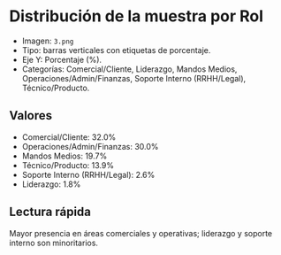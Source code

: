 # Distribución de la muestra por Rol

- Imagen: `3.png`
- Tipo: barras verticales con etiquetas de porcentaje.
- Eje Y: Porcentaje (%).
- Categorías: Comercial/Cliente, Liderazgo, Mandos Medios, Operaciones/Admin/Finanzas, Soporte Interno (RRHH/Legal), Técnico/Producto.

## Valores
- Comercial/Cliente: 32.0%
- Operaciones/Admin/Finanzas: 30.0%
- Mandos Medios: 19.7%
- Técnico/Producto: 13.9%
- Soporte Interno (RRHH/Legal): 2.6%
- Liderazgo: 1.8%

## Lectura rápida
Mayor presencia en áreas comerciales y operativas; liderazgo y soporte interno son minoritarios.

